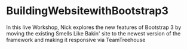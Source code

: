 # BuildingWebsitewithBootstrap3
In this live Workshop, Nick explores the new features of Bootstrap 3 by moving the existing Smells Like Bakin' site to the newest version of the framework and making it responsive via TeamTreehouse
